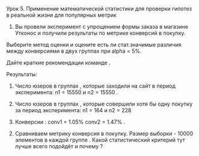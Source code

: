 Урок 5. Применение математической статистики для проверки гипотез в реальной жизни для популярных метрик

1) Вы провели эксперимент c упрощением формы заказа в магазине Утконос и получили результаты по метрике конверсий в покупку.

Выберите метод оценки и оцените есть ли стат.значимые различия между конверсиями в двух группах при alpha = 5%.

Дайте краткие рекомендации команде .

Результаты: 
1. Число юзеров в группах , которые заходили на сайт в период эксперимента: n1 = 15550 и n2 = 15550 .

2. Число юзеров в группах , которые совершили хотя бы одну покупку за период эксперимента: n1 = 164 и n2 = 228 
3. Конверсии : conv1 = 1.05% conv2 = 1.47% .

2) Сравниваем метрику конверсия в покупку. Размер выборки - 10000 элементов в каждой группе . Какой статистический критерий тут лучше всего подойдёт и почему ?